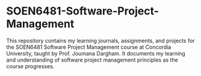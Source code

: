 # SOEN6481-Software-Project-Management
This repository contains my learning journals, assignments, and projects for the SOEN6481 Software Project Management course at Concordia University, taught by Prof. Joumana Dargham. It documents my learning and understanding of software project management principles as the course progresses.
